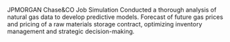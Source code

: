 JPMORGAN Chase&CO Job Simulation
Conducted a thorough analysis of natural gas data to develop predictive models. Forecast of future gas prices and pricing of a raw materials storage contract, optimizing inventory management and strategic decision-making.
